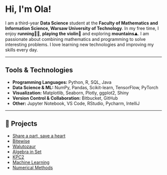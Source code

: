 # Hi, I'm Ola!

I am a third-year **Data Science** student at the **Faculty of Mathematics and Information Science, Warsaw University of Technology**. In my free time, I enjoy **running**🏃‍♀️, **playing the violin**🎻 and exploring **mountains**⛰️. I am passionate about combining mathematics and programming to solve interesting problems. I love learning new technologies and improving my skills every day.

---

## Tools & Technologies

* **Programming Languages:** Python, R, SQL, Java
* **Data Science & ML:** NumPy, Pandas, Scikit-learn, TensorFlow, PyTorch
* **Visualization:** Matplotlib, Seaborn, Plotly, ggplot2, Shiny
* **Version Control & Collaboration:** Bitbucket, GitHub
* **Other:** Jupyter Notebook, VS Code, RStudio, Pycharm, IntelliJ

---

## 📂 Projects

* [Share a part, save a heart](https://github.com/Ola-zaw/Share-a-part-save-a-heart) 
* [Bitewise](https://github.com/Ola-zaw/Bitewise) 
* [Walutozaur](https://github.com/Ola-zaw/Walutozaur)
* [Algebra in Set](https://github.com/Ola-zaw/Algebra-in-SET)
* [KPC2](https://github.com/Ola-zaw/KPC2)
* [Machine Learning](https://github.com/Ola-zaw/Machine-Learning)
* [Numerical Methods](https://github.com/Ola-zaw/Numerical-Methods)
